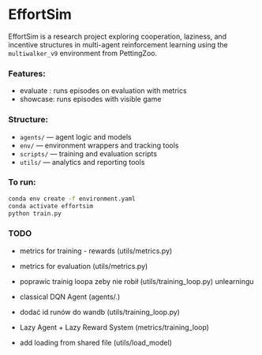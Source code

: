 # EffortSim

EffortSim is a research project exploring cooperation, laziness, and incentive structures in multi-agent reinforcement learning using the `multiwalker_v9` environment from PettingZoo.

### Features:

- evaluate : runs episodes on evaluation with metrics 
- showcase: runs episodes with visible game


### Structure:
- `agents/` — agent logic and models
- `env/` — environment wrappers and tracking tools
- `scripts/` — training and evaluation scripts
- `utils/` — analytics and reporting tools

### To run:
```bash
conda env create -f environment.yaml
conda activate effortsim
python train.py
```

### TODO
- metrics for training - rewards (utils/metrics.py)

- metrics for evaluation (utils/metrics.py)

- poprawic trainig loopa zeby nie robił (utils/training_loop.py) unlearningu

- classical DQN Agent (agents/.)

- dodać id runów do wandb (utils/training_loop.py)

- Lazy Agent + Lazy Reward System (metrics/training_loop)

- add loading from shared file (utils/load_model) 